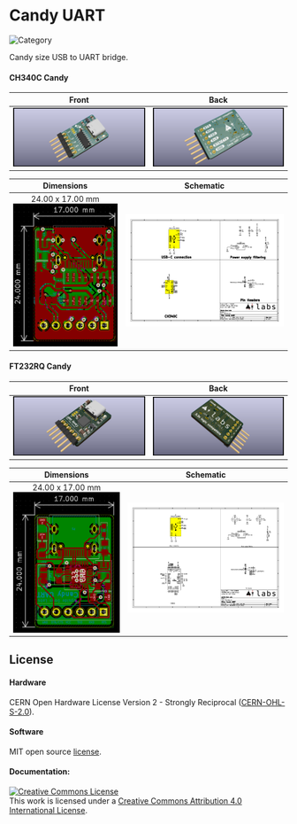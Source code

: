 # Candy UART

![Category](https://img.shields.io/badge/Category-Dev_Tool-red)

Candy size USB to UART bridge.

#### CH340C Candy

| Front              |  Back |
| :-------------------------: | :-------------------------: |
| ![Upside Down Labs Candy UART - CH340C front](images/CH340C_front.png)  | ![Upside Down Labs Candy UART - CH340C back](images/CH340C_back.png) |

| Dimensions              |  Schematic |
| :-------------------------: | :-------------------------: |
| 24.00 x 17.00 mm![Upside Down Labs Candy UART - CH340C dimensions](images/CH340C_dimensions.png)  | ![Upside Down Labs Candy UART - CH340C schematic](images/CH340C_schematic.png) |

#### FT232RQ Candy

| Front              |  Back |
| :-------------------------: | :-------------------------: |
| ![Upside Down Labs Candy UART - FT232RQ front](images/FT232RQ_front.png)  | ![Upside Down Labs Candy UART - FT232RQ back](images/FT232RQ_back.png) |

| Dimensions              |  Schematic |
| :-------------------------: | :-------------------------: |
| 24.00 x 17.00 mm![Upside Down Labs Candy UART - FT232RQ dimensions](images/FT232RQ_dimensions.png)  | ![Upside Down Labs Candy UART - FT232RQ schematic](images/FT232RQ_schematic.png) |


## License
#### Hardware
CERN Open Hardware License Version 2 - Strongly Reciprocal ([CERN-OHL-S-2.0](https://spdx.org/licenses/CERN-OHL-S-2.0.html)).

#### Software
MIT open source [license](http://opensource.org/licenses/MIT).

#### Documentation:
<a rel="license" href="http://creativecommons.org/licenses/by/4.0/"><img alt="Creative Commons License" style="border-width:0" src="https://i.creativecommons.org/l/by/4.0/88x31.png" /></a><br />This work is licensed under a <a rel="license" href="http://creativecommons.org/licenses/by/4.0/">Creative Commons Attribution 4.0 International License</a>.